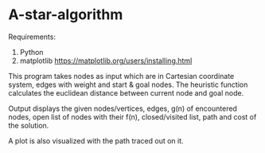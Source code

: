 # A-star-algorithm
Requirements: 
  1. Python 
  2. matplotlib https://matplotlib.org/users/installing.html
  
This program takes nodes as input which are in Cartesian coordinate system, edges with weight and start & goal nodes. The heuristic function calculates the euclidean distance between current node and goal node.

Output displays the given nodes/vertices, edges, g(n) of encountered nodes, open list of nodes with their f(n), closed/visited list, path and cost of the solution.

A plot is also visualized with the path traced out on it.
